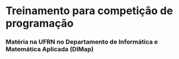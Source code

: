 <h1>
  Treinamento para competição de programação
</h1>
<h3>
  Matéria na UFRN no Departamento de Informática e Matemática Aplicada (DIMap)
</h3>

